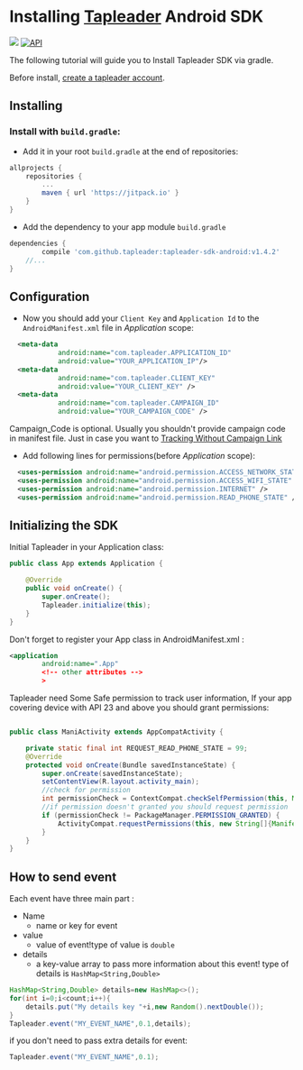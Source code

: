 # Installing [Tapleader](http://tapleader.com) Android SDK 

[![](https://jitpack.io/v/tapleader/tapleader-sdk-android.svg)](https://jitpack.io/#tapleader/tapleader-sdk-android) [![API](https://img.shields.io/badge/API-15%2B-blue.svg?style=flat)](https://android-arsenal.com/api?level=15)

The following tutorial will guide you to Install Tapleader SDK via gradle.

Before install, [create a tapleader account](http://tapleader.com/account/register).

## Installing

### Install with `build.gradle`:

* Add it in your root `build.gradle` at the end of repositories:
```gradle
allprojects {
	repositories {
		...
		maven { url 'https://jitpack.io' }
	}
}
```
* Add the dependency to your app module `build.gradle`
```gradle
dependencies {
        compile 'com.github.tapleader:tapleader-sdk-android:v1.4.2'
	//...
}
```

## Configuration

* Now you should add your `Client Key` and `Application Id` to the `AndroidManifest.xml` file in *Application* scope:
```xml
  <meta-data
            android:name="com.tapleader.APPLICATION_ID"
            android:value="YOUR_APPLICATION_IP"/>
  <meta-data
            android:name="com.tapleader.CLIENT_KEY"
            android:value="YOUR_CLIENT_KEY" />
  <meta-data
            android:name="com.tapleader.CAMPAIGN_ID"
            android:value="YOUR_CAMPAIGN_CODE" />
 ```
 Campaign_Code is optional. Usually you shouldn't provide campaign code in manifest file. Just in case you want to [Tracking Without Campaign Link](https://tapleader.com/docs/no-link-tracking)
* Add following lines for permissions(before *Application* scope):

```xml
  <uses-permission android:name="android.permission.ACCESS_NETWORK_STATE" />
  <uses-permission android:name="android.permission.ACCESS_WIFI_STATE" />
  <uses-permission android:name="android.permission.INTERNET" />
  <uses-permission android:name="android.permission.READ_PHONE_STATE" />
```

## Initializing the SDK

Initial Tapleader in your Application class:

```java
public class App extends Application {

    @Override
    public void onCreate() {
        super.onCreate();
        Tapleader.initialize(this);
    }
}
```
Don't forget to register your App class in AndroidManifest.xml :

```xml
<application
        android:name=".App"
        <!-- other attributes -->
        >
```


Tapleader need Some Safe permission to track user information, If your app covering device with API 23 and above you should grant permissions:

```java

public class ManiActivity extends AppCompatActivity {

    private static final int REQUEST_READ_PHONE_STATE = 99;
    @Override
    protected void onCreate(Bundle savedInstanceState) {
        super.onCreate(savedInstanceState);
        setContentView(R.layout.activity_main);
        //check for permission
        int permissionCheck = ContextCompat.checkSelfPermission(this, Manifest.permission.READ_PHONE_STATE);
        //if permission doesn't granted you should request permission
        if (permissionCheck != PackageManager.PERMISSION_GRANTED) {
            ActivityCompat.requestPermissions(this, new String[]{Manifest.permission.READ_PHONE_STATE}, REQUEST_READ_PHONE_STATE);
        }
    }
}
```

## How to send event

Each event have three main part :
* Name
  * name or key for event
* value
  * value of event!type of value is `double`
* details
  * a key-value array to pass more information about this event! type of details is `HashMap<String,Double>`

```java
HashMap<String,Double> details=new HashMap<>();
for(int i=0;i<count;i++){
	details.put("My details key "+i,new Random().nextDouble());
}
Tapleader.event("MY_EVENT_NAME",0.1,details);
```

if you don't need to pass extra details for event:

```java
Tapleader.event("MY_EVENT_NAME",0.1);

```

